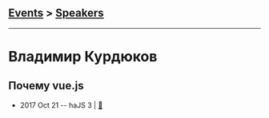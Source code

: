 ## [Events](../README.md) > [Speakers](../speakers.md)
---

# Владимир Курдюков

## Почему vue.js
- 2017 Oct 21 -- haJS 3  | [:notebook:](https://hajs.ru/pres/2017-10-21/why-vue-js.pdf)  
